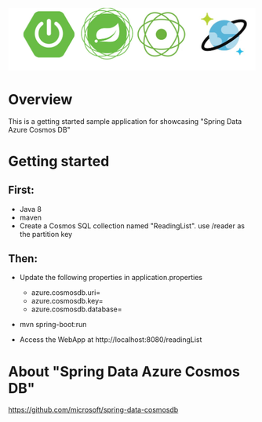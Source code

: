 ![](logo.png)
# Overview
This is a getting started sample application for showcasing "Spring Data Azure Cosmos DB"

# Getting started

## First:
 * Java 8
 * maven
 * Create a Cosmos SQL collection named "ReadingList". use /reader as the partition key

## Then:
* Update the following properties in application.properties 
  - azure.cosmosdb.uri=
  - azure.cosmosdb.key=
  - azure.cosmosdb.database=

* mvn spring-boot:run 
* Access the WebApp at http://localhost:8080/readingList

# About "Spring Data Azure Cosmos DB" 
 https://github.com/microsoft/spring-data-cosmosdb
